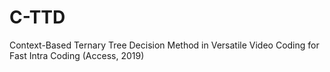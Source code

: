 # C-TTD
Context-Based Ternary Tree Decision Method in Versatile Video Coding for Fast Intra Coding (Access, 2019)
